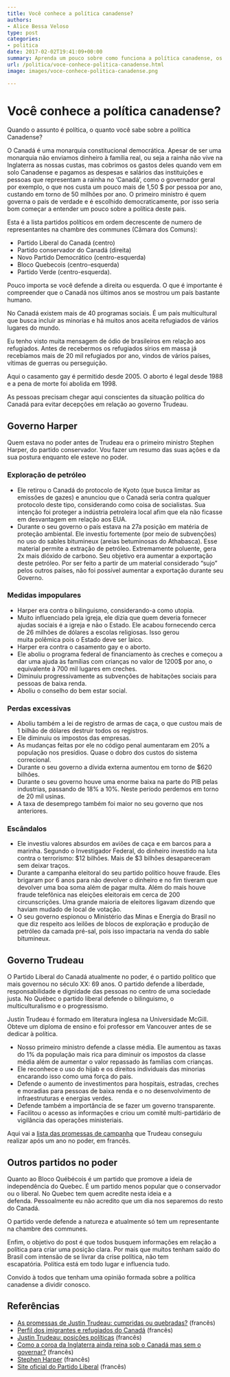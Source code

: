 ```yaml
---
title: Você conhece a política canadense?
authors:
- Alice Bessa Veloso
type: post
categories:
- politica
date: 2017-02-02T19:41:09+00:00
summary: Aprenda um pouco sobre como funciona a política canadense, os partidos políticos, as ações e repercussões dos governos Harper e Trudeau
url: /politica/voce-conhece-politica-canadense.html
image: images/voce-conhece-politica-canadense.png

---
```

# Você conhece a política canadense?

Quando o assunto é política, o quanto você sabe sobre a política Canadense?

O Canadá é uma monarquia constitucional democrática. Apesar de ser uma monarquia não enviamos dinheiro à família real, ou seja a rainha não vive na Inglaterra as nossas custas, mas cobrimos os gastos deles quando vem em solo Canadense e pagamos as despesas e salários das instituições e pessoas que representam a rainha no &#8216;Canadá&#8217;, como o governador geral por exemplo, o que nos custa um pouco mais de 1,50 $ por pessoa por ano, custando em torno de 50 milhões por ano. O primeiro ministro é quem governa o pais de verdade e é escolhido democraticamente, por isso seria bom começar a entender um pouco sobre a política deste pais.

Esta é a lista partidos políticos em ordem decrescente de numero de representantes na chambre des communes (Câmara dos Comuns):

  * Partido Liberal do Canadá (centro)
  * Partido conservador do Canadá (direita)
  * Novo Partido Democrático (centro-esquerda)
  * Bloco Quebecois (centro-esquerda)
  * Partido Verde (centro-esquerda).

Pouco importa se você defende a direita ou esquerda. O que é importante é compreender que o Canadá nos últimos anos se mostrou um país bastante humano.

No Canadá existem mais de 40 programas sociais. É um país multicultural que busca incluir as minorias e há muitos anos aceita refugiados de vários lugares do mundo.

Eu tenho visto muita mensagem de ódio de brasileiros em relação aos refugiados. Antes de recebermos os refugiados sírios em massa já recebíamos mais de 20 mil refugiados por ano, vindos de vários países, vítimas de guerras ou perseguição.

Aqui o casamento gay é permitido desde 2005. O aborto é legal desde 1988 e a pena de morte foi abolida em 1998.

As pessoas precisam chegar aqui conscientes da situação política do Canadá para evitar decepções em relação ao governo Trudeau.

## Governo Harper

Quem estava no poder antes de Trudeau era o primeiro ministro Stephen Harper, do partido conservador. Vou fazer um resumo das suas ações e da sua postura enquanto ele esteve no poder.

### Exploração de petróleo

  * Ele retirou o Canadá do protocolo de Kyoto (que busca limitar as emissões de gazes) e anunciou que o Canadá seria contra qualquer protocolo deste tipo, considerando como coisa de socialistas. Sua intenção foi proteger a indústria petroleira local afim que ela não ficasse em desvantagem em relação aos EUA.
  * Durante o seu governo o país estava na 27a posição em matéria de proteção ambiental. Ele investiu fortemente (por meio de subvenções) no uso do sables bitumineux (areias betuminosas do Athabasca). Esse material permite a extração de petróleo. Extremamente poluente, gera 2x mais dióxido de carbono. Seu objetivo era aumentar a exportação deste petróleo. Por ser feito a partir de um material considerado &#8220;sujo&#8221; pelos outros países, não foi possível aumentar a exportação durante seu Governo.

### Medidas impopulares

  * Harper era contra o bilinguismo, considerando-a como utopia.
  * Muito influenciado pela igreja, ele dizia que quem deveria fornecer ajudas sociais é a igreja e não o Estado. Ele acabou fornecendo cerca de 26 milhões de dólares a escolas religiosas. Isso gerou muita polêmica pois o Estado deve ser laico.
  * Harper era contra o casamento gay e o aborto.
  * Ele aboliu o programa federal de financiamento às creches e começou a dar uma ajuda às famílias com crianças no valor de 1200$ por ano, o equivalente à 700 mil lugares em creches.
  * Diminuiu progressivamente as subvenções de habitações sociais para pessoas de baixa renda.
  * Aboliu o conselho do bem estar social.

### Perdas excessivas

  * Aboliu também a lei de registro de armas de caça, o que custou mais de 1 bilhão de dólares destruir todos os registros.
  * Ele diminuiu os impostos das empresas.
  * As mudanças feitas por ele no código penal aumentaram em 20% a população nos presídios. Quase o dobro dos custos do sistema correcional.
  * Durante o seu governo a dívida externa aumentou em torno de $620 bilhões.
  * Durante o seu governo houve uma enorme baixa na parte do PIB pelas industrias, passando de 18% a 10%. Neste período perdemos em torno de 20 mil usinas.
  * A taxa de desemprego também foi maior no seu governo que nos anteriores.

### Escândalos

  * Ele investiu valores absurdos em aviões de caça e em barcos para a marinha. Segundo o Investigador Federal, do dinheiro investido na luta contra o terrorismo: $12 bilhões. Mais de $3 bilhões desapareceram sem deixar traços.
  * Durante a campanha eleitoral do seu partido político houve fraude. Eles brigaram por 6 anos para não devolver o dinheiro e no fim tiveram que devolver uma boa soma além de pagar multa. Além do mais houve fraude telefônica nas eleições eleitorais em cerca de 200 circunscrições. Uma grande maioria de eleitores ligavam dizendo que haviam mudado de local de votação.
  * O seu governo espionou o Ministério das Minas e Energia do Brasil no que diz respeito aos leilões de blocos de exploração e produção de petróleo da camada pré-sal, pois isso impactaria na venda do sable bitumineux.

## Governo Trudeau

O Partido Liberal do Canadá atualmente no poder, é o partido politico que mais governou no século XX: 69 anos. O partido defende a liberdade, responsabilidade e dignidade das pessoas no centro de uma sociedade justa. No Québec o partido liberal defende o bilinguismo, o multiculturalismo e o progressismo.

Justin Trudeau é formado em literatura inglesa na Universidade McGill. Obteve um diploma de ensino e foi professor em Vancouver antes de se dedicar à política.

  * Nosso primeiro ministro defende a classe média. Ele aumentou as taxas do 1% da população mais rica para diminuir os impostos da classe média além de aumentar o valor repassado às famílias com crianças.
  * Ele reconhece o uso do hijab e os direitos individuais das minorias encarando isso como uma força do pais.
  * Defende o aumento de investimentos para hospitais, estradas, creches e moradias para pessoas de baixa renda e o no desenvolvimento de infraestruturas e energias verdes.
  * Defende também a importância de se fazer um governo transparente.
  * Facilitou o acesso as informações e criou um comitê multi-partidário de vigilância das operações ministeriais.

Aqui vai a <a href="http://www.lapresse.ca/actualites/politique/politique-canadienne/201610/19/01-5031971-les-promesses-de-justin-trudeau-remplies-ou-brisees.php" target="_blank">lista das promessas de campanha</a> que Trudeau conseguiu realizar após um ano no poder, em francês.

## Outros partidos no poder

Quanto ao Bloco Québécois é um partido que promove a ideia de independência do Quebec. É um partido menos popular que o conservador ou o liberal. No Quebec tem quem acredite nesta ideia e a defenda. Pessoalmente eu não acredito que um dia nos separemos do resto do Canadá.

O partido verde defende a natureza e atualmente só tem um representante na chambre des communes.

Enfim, o objetivo do post é que todos busquem informações em relação a política para criar uma posição clara. Por mais que muitos tenham saído do Brasil com intensão de se livrar da crise política, não tem escapatória. Política está em todo lugar e influencia tudo.

Convido à todos que tenham uma opinião formada sobre a política canadense a dividir conosco.

## Referências

  * <a href="http://www.lapresse.ca/actualites/politique/politique-canadienne/201610/19/01-5031971-les-promesses-de-justin-trudeau-remplies-ou-brisees.php" target="_blank">As promessas de Justin Trudeau: cumpridas ou quebradas?</a> (francês)
  * <a href="http://www.enfantsneocanadiens.ca/care/overview" target="_blank">Perfil dos imigrantes e refugiados do Canadá</a> (francês)
  * <a href="https://fr.wikipedia.org/wiki/Justin_Trudeau#Positions_politiques" target="_blank">Justin Trudeau: posições políticas</a> (francês)
  * <a href="http://www.rcinet.ca/fr/2014/03/23/pourquoi-une-reine-dangleterre-dirige-t-elle-encore-les-destinees-democratiques-dun-pays-comme-le-canada/" target="_blank">Como a coroa da Inglaterra ainda reina sob o Canadá mas sem o governar?</a> (francês)
  * <a href="https://fr.wikipedia.org/wiki/Stephen_Harper" target="_blank">Stephen Harper</a> (francês)
  * <a href="https://www.liberal.ca/fr/" target="_blank">Site oficial do Partido Liberal</a> (francês)